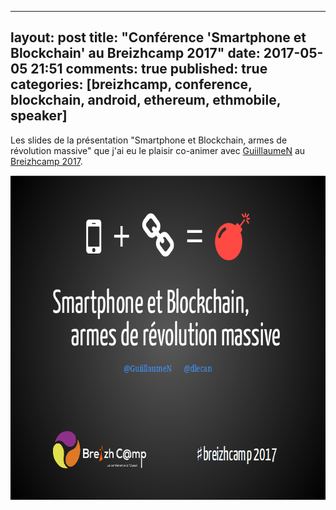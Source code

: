 
---
layout: post
title: "Conférence 'Smartphone et Blockchain' au Breizhcamp 2017"
date: 2017-05-05 21:51
comments: true
published: true
categories: [breizhcamp, conference, blockchain, android, ethereum, ethmobile, speaker]
---

Les slides de la présentation "Smartphone et Blockchain, armes de révolution massive" que j'ai eu le plaisir co-animer avec [GuiillaumeN](https://twitter.com/guiillaumeN) au [Breizhcamp 2017](http://www.breizhcamp.org/).

[<img src="/images/prez-smartphone-blockchain/cover.png" width="690" height="519">](https://the-blockchain-machine.github.io/breizhcamp2017_revolution-blockchain-mobile-android/)
